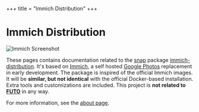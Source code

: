 +++
title = "Immich Distribution"
+++

# Immich Distribution

![Immich Screenshot](/assets/immich-screenshot-2024.png)

These pages contains documentation related to the [snap](https://snapcraft.io/docs) package [immich-distribution](https://snapcraft.io/immich-distribution). It's based on [Immich](https://immich.app/), a self hosted [Google Photos](https://en.wikipedia.org/wiki/Google_Photos) replacement in early development. The package is inspired of the official Immich images. It will be **similar, but not identical** with the official Docker-based installation. Extra tools and customizations are included. This project is **not related to [FUTO](https://futo.org/)** in any way.

<p class="info-box">
For more information, see the <a href="/about">about page</a>.
</p>
